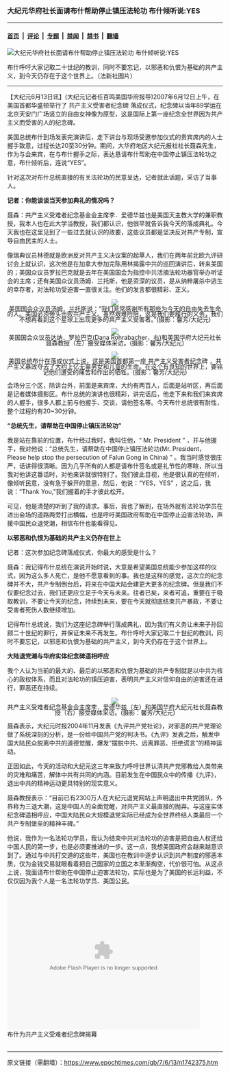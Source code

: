 ### 大纪元华府社长面请布什帮助停止镇压法轮功 布什倾听说:YES

---

#### [首页](../../../..?n1742375) &nbsp;|&nbsp; [评论](../../../../../epoch-comment?n1742375) &nbsp;|&nbsp; [专题](../../../../../epoch-special?n1742375) &nbsp;|&nbsp; [禁闻](../../../../../epoch-news?n1742375) &nbsp;|&nbsp; [禁书](../../../../../books?n1742375) &nbsp;|&nbsp; [翻墙](https://github.com/gfw-breaker/nogfw/blob/master/README.md?n1742375)


<div><img alt="大纪元华府社长面请布什帮助停止镇压法轮功 布什倾听说:YES" class="attachment-djy_600_400 size-djy_600_400 wp-post-image" src="https://i.epochtimes.com/assets/uploads/2007/06/706122327581749.jpg"/>
<div class="caption">
 <p>
  布什呼吁大家记取二十世纪的教训，同时不要忘记，以邪恶和仇恨为基础的共产主义，到今天仍存在于这个世界上。（法新社图片）
 </p>
</div></div><hr/><div class="post_content" id="artbody" itemprop="articleBody">
 <!-- article content begin -->
 <p>
  【大纪元6月13日讯】(大纪元记者任百鸣美国华府报导)2007年6月12日上午，在美国首都华盛顿举行了
  <ok href="https://www.epochtimes.com/gb/tag/%E5%85%B1%E4%BA%A7%E4%B8%BB%E4%B9%89%E5%8F%97%E5%AE%B3%E8%80%85%E7%BA%AA%E5%BF%B5%E7%A2%91.html">
   共产主义受害者纪念碑
  </ok>
  落成仪式，纪念碑以当年89学运在北京天安门广场竖立的自由女神像为原型，这是国际上第一座纪念全世界因为共产主义而受害的人的纪念碑。
 </p>
 <p>
  美国总统布什到场发表完演讲后，走下讲台与现场受邀参加仪式的贵宾席内的人士握手致意，过程长达20至30分钟。期间，大华府地区大纪元报社社长聂森先生，作为与会来宾，在与布什握手之际，表达恳请布什帮助在中国停止镇压法轮功之意，布什倾听后，连说“YES”。
 </p>
 <p>
  针对这次对布什总统直接的有关法轮功的民意呈达，记者就此话题，采访了当事人。
 </p>
 <p>
  <b>
   记者：你能谈谈当天参加典礼的情况吗？
  </b>
 </p>
 <p>
  聂森：共产主义受难者纪念基金会主席李．爱德华兹也是美国天主教大学的兼职教授，我本人也在此大学当教授，我们都认识，他很早就告诉我今天的落成典礼。今天我也在这里见到了一些过去就认识的政要，这些议员都是坚决反对共产专制，宣导自由民主的人士。
 </p>
 <p>
  像瑞典议员林德就是欧洲反对共产主义决议案的起草人，我们在两年前北欧九评研讨会上就认识，这次他是在加拿大参加完陈用林揭露中共的巡回演讲后，转来美国的；美国众议员罗拉巴克就是去年在美国国会为指控中共活摘法轮功器官举办听证会的主席；还有美国众议员汤姆．兰托斯，他是资深的议员，是从纳粹屠杀中逃生的幸存者，对法轮功受迫害一直很关注。他们的发言都很精彩、正义。
 </p>
 <p>
  <div style="line-height:90%;text-align:center">
   <ok href="/i6/706122339271749.jpg">
    <img src="/i6/706122339271749--ss.jpg"/>
   </ok>
   <br/>
   <span class="bn12">
    美国国会众议员汤姆．兰托斯说：“我们非常感谢所有那些为今天的自由失去生命的人。美国必须带头击败共产主义。虽然艰难险阻，这是我们要履行的义务，我们不想再看到这个星球上出现更多的共产主义受害者。”(摄影：馨芳/大纪元)
   </span>
  </div>
  <p>
   <div style="line-height:90%;text-align:center">
    <ok href="/i6/706122339361749.jpg">
     <img src="/i6/706122339361749--ss.jpg"/>
    </ok>
    <br/>
    <span class="bn12">
     美国国会众议员达纳．罗拉巴克(Dana Rohrabacher，右)和美国华府大纪元社长聂森教授（左）接受媒体采访。(摄影：馨芳/大纪元)
    </span>
   </div>
   <p>
    <div style="line-height:90%;text-align:center">
     <img src="/i6/706122327601749.jpg"/>
     <br/>
     <span class="bn12">
      美国总统布什在落成仪式上说，这是美国首都第一座
      <ok href="https://www.epochtimes.com/gb/tag/%E5%85%B1%E4%BA%A7%E4%B8%BB%E4%B9%89%E5%8F%97%E5%AE%B3%E8%80%85%E7%BA%AA%E5%BF%B5%E7%A2%91.html">
       共产主义受害者纪念碑
      </ok>
      ，共产主义暴政夺去了大约上亿无辜男女和儿童的生命。在这个有良知的世界上，要铭记他们遭受的痛苦和作出的牺牲。(摄影：馨芳/大纪元)
     </span>
    </div>
    <p>
     会场分三个区，除讲台外，前面是来宾席，大约有两百人，后面是站听区，再后面是记者媒体摄影区。布什总统的演讲也很精彩，讲完话后，他走下来和我们来宾席的人握手，很多人都上前与他握手、交谈，请他签名等。今天布什总统很有耐性，整个过程约有20~30分钟。
    </p>
    <p>
     <b>
      “总统先生，请帮助在中国停止镇压法轮功”
     </b>
    </p>
    <p>
     我是站在靠前的位置，布什经过我时，我叫住他，“ Mr. President ” ，并与他握手，我对他说：“总统先生，请帮助在中国停止镇压法轮功(Mr. President，Please help stop the persecution of Falun Gong in China) ” 。我当时感觉很庄严，话讲得很清晰。因为几乎所有的人都是请布什签名或是礼节性的寒暄，所以当我对他讲这番话时，对他来讲就很特别了。我们彼此目视，他是很认真的在倾听，像倾听民意，没有急于躲开的意思，然后，他说：“YES，YES” ，这之后，我说：“Thank You,”我们握着的手才彼此松开。
    </p>
    <p>
     可见，他是清楚的听到了我的请求。事后，我也了解到，在场外就有法轮功学员在进出会场的道路两旁打出横幅，也是呼吁美国政府帮助在中国停止迫害法轮功，声援中国民众退党潮，相信布什也能看得见。
    </p>
    <p>
     <b>
      以邪恶和仇恨为基础的共产主义仍存在世上
     </b>
    </p>
    <p>
     记者：这次参加纪念碑落成仪式，你最大的感受是什么？
    </p>
    <p>
     聂森：我记得布什总统在演说开始时说，大意是希望美国总统能少参加这样的仪式，因为这么多人死亡，是他不愿意看到的事。我也是这样的感觉，这次立的纪念碑并不大，共产专制倒台后，将来在中国大陆会建更大更多的纪念碑。但是我们不仅要纪念过去，我们还更应立足于今天与未来。往者已矣，来者可追，重要在于吸取教训，不要让今天的纪念，持续到未来，要在今天就彻底结束共产暴政，不要让受害者死伤人数继续增加。
    </p>
    <p>
     记得布什总统说，我们为这座纪念碑举行落成典礼，因为我们有义务让未来子孙回顾二十世纪的罪行，并保证未来不再发生。布什呼吁大家记取二十世纪的教训，同时不要忘记，以邪恶和仇恨为基础的共产主义，到今天仍存在于这个世界上。
    </p>
    <p>
     <b>
      大陆退党潮与华府实体纪念碑遥相呼应
     </b>
    </p>
    <p>
     我个人认为当前的最大的、最后的以邪恶和仇恨为基础的共产专制就是以中共为核心的政权体系，而且对法轮功的镇压迫害，表明共产主义对信仰自由的迫害还在进行，罪恶还在持续。
    </p>
    <p>
     <div style="line-height:90%;text-align:center">
      <img src="/i6/706122327591749.jpg"/>
      <br/>
      <span class="bn12">
       共产主义受难者纪念基金会主席李．爱德华兹（左）和美国华府大纪元社长聂森教授（右）接受媒体采访。(摄影：馨芳/大纪元)
      </span>
     </div>
     <p>
      聂森表示，大纪元时报2004年11月发表《九评共产党社论》，对邪恶的共产党理论做了系统深刻的分析，是一份给中国共产党的判决书。《九评》发表之后，触发中国大陆民众脱离中共的道德觉醒，爆发“摆脱中共、远离罪恶、拒绝谎言”的精神运动。
     </p>
     <p>
      正因如此，今天的活动和大纪元这三年来致力呼吁世界认清共产党邪教给人类带来的灾难和痛苦，解体中共有共同的内涵。目前发生在中国民众中的传播《九评》，退出中共的精神运动更具特别的现实意义。
     </p>
     <p>
      聂森教授表示：“目前已有2300万人在大纪元退党网站上声明退出中共党团队，外界称为三退大潮，这是中国人的全面觉醒，对共产主义最直接的抛弃。与这座实体纪念碑遥相呼应，中国大陆民众大规模退党实际已经成为全世界终结人类最后一个共产专制堡垒的精神丰碑。”
     </p>
     <p>
      他说，我作为一名法轮功学员，我认为结束中共对法轮功的迫害是把自由人权还给中国人民的第一步，也是必须要推进的一步。这一点，我想美国政府会越来越意识到了。通过与中共打交道的这些年，美国也在教训中逐步认识到共产制度的邪恶本质，仅为金钱交易就眼看着把自己国家的立国之本渐渐掏空，代价很可怕。从这点上说，我面请布什帮助在中国停止迫害法轮功，实际也是为了美国的长远利益，不仅仅因为我个人是一名法轮功学员、美国公民。
      <br/>
      <embed bgcolor="#FFFFFF" flashvars="file=http://www.youmaker.com/video/v%3Fid%3D18c279d35b6147509ff2f9a80b547760001%26nu%3Dnu&amp;showdigits=true&amp;autostart=false&amp;linkfromdisplay=false&amp;repeat=false&amp;showfsbutton=false&amp;fsreturnpage=&amp;fullscreenpage=" height="338" pluginspage="http://www.macromedia.com/go/getflashplayer" src="http://www.youmaker.com/v.swf" type="application/x-shockwave-flash" width="450"/>
      <br/>
      布什为共产主义受难者纪念碑揭幕
      <br/>
      <font color="#ffffff">
       (http://www.dajiyuan.com)
      </font>
     </p>
     <!-- article content end -->
     <div id="below_article_ad">
     </div>
    </p>
   </p>
  </p>
 </p>
</div>


---

原文链接（需翻墙）：https://www.epochtimes.com/gb/7/6/13/n1742375.htm